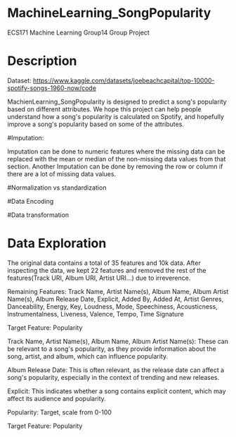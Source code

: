 # MachineLearning_SongPopularity
ECS171 Machine Learning Group14 Group Project

# Description
Dataset: https://www.kaggle.com/datasets/joebeachcapital/top-10000-spotify-songs-1960-now/code

MachienLearning_SongPopularity is designed to predict a song's popularity based on 
different attributes. We hope this project can help people understand how a song's popularity 
is calculated on Spotify, and hopefully improve a song's popularity based on some of the 
attributes.

#Imputation:

Imputation can be done to numeric features where the missing data can be replaced 
with the mean or median of the non-missing data values from that section.
Another Imputation can be done by removing the row or column if there are a lot of missing data values.

#Normalization vs standardization

#Data Encoding

#Data transformation

# Data Exploration
The original data contains a total of 35 features and 10k data. After inspecting the data, we kept 22 features and removed the rest of the features(Track URI, Album URI, Artist URI...) due to irreverence.

Remaining Features: Track Name, Artist Name(s), Album Name, Album Artist Name(s), Album Release Date, Explicit, Added By, Added At, Artist Genres, Danceability, Energy, Key, Loudness, Mode, Speechiness, Acousticness, Instrumentalness, Liveness, Valence, Tempo, Time Signature

Target Feature: Popularity

Track Name, Artist Name(s), Album Name, Album Artist Name(s): These can be relevant to a song's popularity, as they provide information about the song, artist, and album, which can influence popularity.

Album Release Date: This is often relevant, as the release date can affect a song's popularity, especially in the context of trending and new releases.

Explicit: This indicates whether a song contains explicit content, which may affect its audience and popularity.

Popularity: Target, scale from 0-100

Target Feature: Popularity
